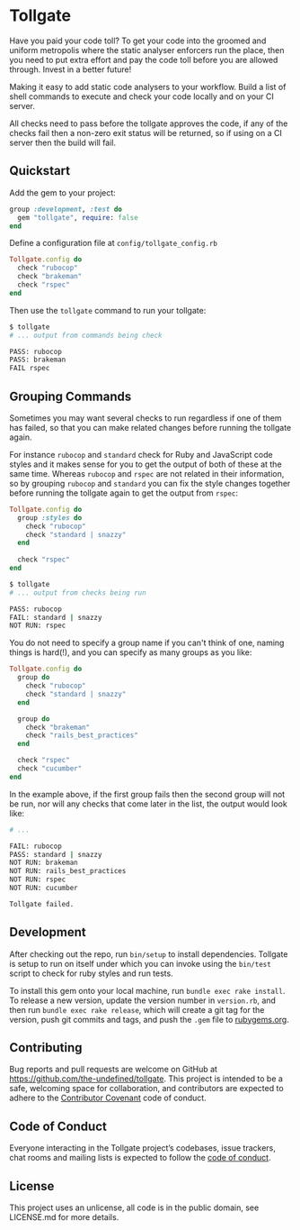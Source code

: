 # Tollgate

Have you paid your code toll? To get your code into the groomed and uniform metropolis where the static analyser enforcers run the place, then you need to put extra effort and pay the code toll before you are allowed through.
Invest in a better future!

Making it easy to add static code analysers to your workflow. Build a list of shell commands to execute and check your code locally and on your CI server.

All checks need to pass before the tollgate approves the code, if any of the checks fail then a non-zero exit status will be returned, so if using on a CI server then the build will fail.

## Quickstart

Add the gem to your project:

```rb
group :development, :test do
  gem "tollgate", require: false
end
```

Define a configuration file at `config/tollgate_config.rb`

```rb
Tollgate.config do
  check "rubocop"
  check "brakeman"
  check "rspec"
end
```

Then use the `tollgate` command to run your tollgate:

```sh
$ tollgate
# ... output from commands being check

PASS: rubocop
PASS: brakeman
FAIL rspec
```

## Grouping Commands

Sometimes you may want several checks to run regardless if one of them has failed, so that you can make related changes before running the tollgate again.

For instance `rubocop` and `standard` check for Ruby and JavaScript code styles and it makes sense for you to get the output of both of these at the same time.
Whereas `rubocop` and `rspec` are not related in their information, so by grouping `rubocop` and `standard` you can fix the style changes together before running the tollgate again to get the output from `rspec`:

```rb
Tollgate.config do
  group :styles do
    check "rubocop"
    check "standard | snazzy"
  end
  
  check "rspec"
end
```

```sh
$ tollgate
# ... output from checks being run

PASS: rubocop
FAIL: standard | snazzy
NOT RUN: rspec
```

You do not need to specify a group name if you can't think of one, naming things is hard(!), and you can specify as many groups as you like:

```rb
Tollgate.config do
  group do
    check "rubocop"
    check "standard | snazzy"
  end

  group do
    check "brakeman"
    check "rails_best_practices"
  end

  check "rspec"
  check "cucumber"
end
```
In the example above, if the first group fails then the second group will not be run, nor will any checks that come later in the list, the output would look like:

```sh
# ...

FAIL: rubocop
PASS: standard | snazzy
NOT RUN: brakeman
NOT RUN: rails_best_practices
NOT RUN: rspec
NOT RUN: cucumber

Tollgate failed.
```

## Development

After checking out the repo, run `bin/setup` to install dependencies. Tollgate is setup to run on itself under which you can invoke using the `bin/test` script to check for ruby styles and run tests.

To install this gem onto your local machine, run `bundle exec rake install`. To release a new version, update the version number in `version.rb`, and then run `bundle exec rake release`, which will create a git tag for the version, push git commits and tags, and push the `.gem` file to [rubygems.org](https://rubygems.org).

## Contributing

Bug reports and pull requests are welcome on GitHub at https://github.com/the-undefined/tollgate. This project is intended to be a safe, welcoming space for collaboration, and contributors are expected to adhere to the [Contributor Covenant](http://contributor-covenant.org) code of conduct.

## Code of Conduct

Everyone interacting in the Tollgate project’s codebases, issue trackers, chat rooms and mailing lists is expected to follow the [code of conduct](https://github.com/the-undefined/tollgate/blob/master/CODE_OF_CONDUCT.md).

## License

This project uses an unlicense, all code is in the public domain, see LICENSE.md for more details.
